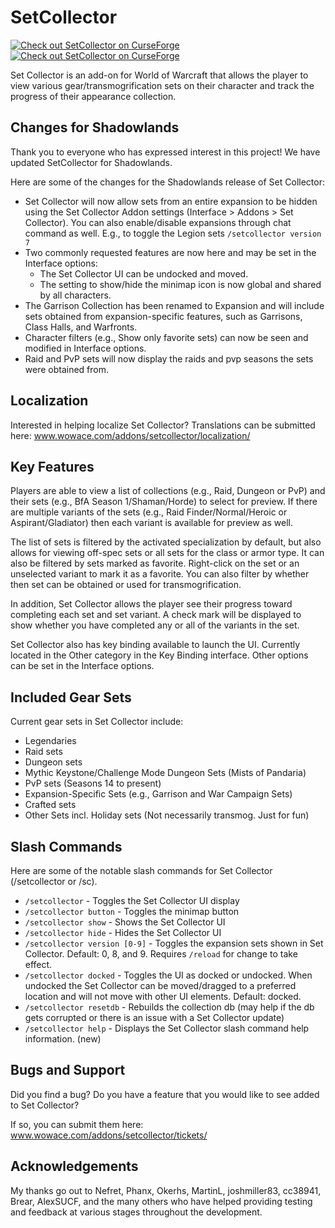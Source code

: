 # SetCollector

[![Check out SetCollector on CurseForge](http://cf.way2muchnoise.eu/401253.svg)](https://www.curseforge.com/wow/addons/setcollector)[![Check out SetCollector on CurseForge](http://img.shields.io/badge/runs-retail-brightgreen)](https://www.curseforge.com/wow/addons/setcollector)

Set Collector is an add-on for World of Warcraft that allows the player to view various gear/transmogrification sets on their character and track the progress of their appearance collection.

## Changes for Shadowlands

Thank you to everyone who has expressed interest in this project! We have updated SetCollector for Shadowlands.

Here are some of the changes for the Shadowlands release of Set Collector:

* Set Collector will now allow sets from an entire expansion to be hidden using the Set Collector Addon settings (Interface > Addons > Set Collector). You can also enable/disable expansions through chat command as well. E.g., to toggle the Legion sets `/setcollector version 7`
* Two commonly requested features are now here and may be set in the Interface options:
  * The Set Collector UI can be undocked and moved.
  * The setting to show/hide the minimap icon is now global and shared by all characters.
* The Garrison Collection has been renamed to Expansion and will include sets obtained from expansion-specific features, such as Garrisons, Class Halls, and Warfronts.
* Character filters (e.g., Show only favorite sets) can now be seen and modified in Interface options.
* Raid and PvP sets will now display the raids and pvp seasons the sets were obtained from.

## Localization

Interested in helping localize Set Collector? Translations can be submitted here: www.wowace.com/addons/setcollector/localization/

## Key Features

Players are able to view a list of collections (e.g., Raid, Dungeon or PvP) and their sets (e.g., BfA Season 1/Shaman/Horde) to select for preview. If there are multiple variants of the sets (e.g., Raid Finder/Normal/Heroic or Aspirant/Gladiator) then each variant is available for preview as well.

The list of sets is filtered by the activated specialization by default, but also allows for viewing off-spec sets or all sets for the class or armor type. It can also be filtered by sets marked as favorite. Right-click on the set or an unselected variant to mark it as a favorite. You can also filter by whether then set can be obtained or used for transmogrification.

In addition, Set Collector allows the player see their progress toward completing each set and set variant. A check mark will be displayed to show whether you have completed any or all of the variants in the set.

Set Collector also has key binding available to launch the UI. Currently located in the Other category in the Key Binding interface. Other options can be set in the Interface options.

## Included Gear Sets

Current gear sets in Set Collector include:

* Legendaries
* Raid sets
* Dungeon sets
* Mythic Keystone/Challenge Mode Dungeon Sets (Mists of Pandaria)
* PvP sets (Seasons 14 to present)
* Expansion-Specific Sets (e.g., Garrison and War Campaign Sets)
* Crafted sets
* Other Sets incl. Holiday sets (Not necessarily transmog. Just for fun)

## Slash Commands

Here are some of the notable slash commands for Set Collector (/setcollector or /sc).

* `/setcollector` - Toggles the Set Collector UI display
* `/setcollector button` - Toggles the minimap button
* `/setcollector show` - Shows the Set Collector UI
* `/setcollector hide` - Hides the Set Collector UI
* `/setcollector version [0-9]` - Toggles the expansion sets shown in Set Collector. Default: 0, 8, and 9. Requires `/reload` for change to take effect.
* `/setcollector docked` - Toggles the UI as docked or undocked. When undocked the Set Collector can be moved/dragged to a preferred location and will not move with other UI elements. Default: docked.
* `/setcollector resetdb` - Rebuilds the collection db (may help if the db gets corrupted or there is an issue with a Set Collector update)
* `/setcollector help` - Displays the Set Collector slash command help information. (new)

## Bugs and Support

Did you find a bug? Do you have a feature that you would like to see added to Set Collector?

If so, you can submit them here: www.wowace.com/addons/setcollector/tickets/

## Acknowledgements

My thanks go out to Nefret, Phanx, Okerhs, MartinL, joshmiller83, cc38941, Brear, AlexSUCF, and the many others who have helped providing testing and feedback at various stages throughout the development.
